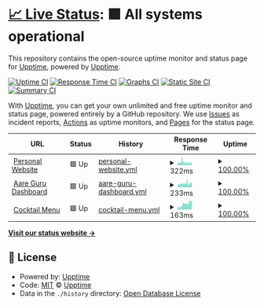 # [📈 Live Status](https://upptime.github.io/upptime): <!--live status--> **🟩 All systems operational**

This repository contains the open-source uptime monitor and status page for [Upptime](https://upptime.js.org), powered by [Upptime](https://github.com/upptime/upptime).

[![Uptime CI](https://github.com/MasterEvarior/uptime-monitor/workflows/Uptime%20CI/badge.svg)](https://github.com/upptime/upptime/actions?query=workflow%3A%22Uptime+CI%22)
[![Response Time CI](https://github.com/MasterEvarior/uptime-monitor/workflows/Response%20Time%20CI/badge.svg)](https://github.com/upptime/upptime/actions?query=workflow%3A%22Response+Time+CI%22)
[![Graphs CI](https://github.com/MasterEvarior/uptime-monitor/workflows/Graphs%20CI/badge.svg)](https://github.com/upptime/upptime/actions?query=workflow%3A%22Graphs+CI%22)
[![Static Site CI](https://github.com/MasterEvarior/uptime-monitor/workflows/Static%20Site%20CI/badge.svg)](https://github.com/upptime/upptime/actions?query=workflow%3A%22Static+Site+CI%22)
[![Summary CI](https://github.com/MasterEvarior/uptime-monitor/workflows/Summary%20CI/badge.svg)](https://github.com/upptime/upptime/actions?query=workflow%3A%22Summary+CI%22)

With [Upptime](https://upptime.js.org), you can get your own unlimited and free uptime monitor and status page, powered entirely by a GitHub repository. We use [Issues](https://github.com/upptime/upptime/issues) as incident reports, [Actions](https://github.com/upptime/upptime/actions) as uptime monitors, and [Pages](https://upptime.github.io/upptime) for the status page.

<!--start: status pages-->
<!-- This summary is generated by Upptime (https://github.com/upptime/upptime) -->
<!-- Do not edit this manually, your changes will be overwritten -->
<!-- prettier-ignore -->
| URL | Status | History | Response Time | Uptime |
| --- | ------ | ------- | ------------- | ------ |
| <img alt="" src="https://favicons.githubusercontent.com/giannin.dev" height="13"> [Personal Website](https://giannin.dev) | 🟩 Up | [personal-website.yml](https://github.com/MasterEvarior/uptime-monitor/commits/HEAD/history/personal-website.yml) | <details><summary><img alt="Response time graph" src="./graphs/personal-website/response-time-week.png" height="20"> 322ms</summary><br><a href="https://status.giannin.dev/history/personal-website"><img alt="Response time 322" src="https://img.shields.io/endpoint?url=https%3A%2F%2Fraw.githubusercontent.com%2FMasterEvarior%2Fuptime-monitor%2FHEAD%2Fapi%2Fpersonal-website%2Fresponse-time.json"></a><br><a href="https://status.giannin.dev/history/personal-website"><img alt="24-hour response time 239" src="https://img.shields.io/endpoint?url=https%3A%2F%2Fraw.githubusercontent.com%2FMasterEvarior%2Fuptime-monitor%2FHEAD%2Fapi%2Fpersonal-website%2Fresponse-time-day.json"></a><br><a href="https://status.giannin.dev/history/personal-website"><img alt="7-day response time 322" src="https://img.shields.io/endpoint?url=https%3A%2F%2Fraw.githubusercontent.com%2FMasterEvarior%2Fuptime-monitor%2FHEAD%2Fapi%2Fpersonal-website%2Fresponse-time-week.json"></a><br><a href="https://status.giannin.dev/history/personal-website"><img alt="30-day response time 322" src="https://img.shields.io/endpoint?url=https%3A%2F%2Fraw.githubusercontent.com%2FMasterEvarior%2Fuptime-monitor%2FHEAD%2Fapi%2Fpersonal-website%2Fresponse-time-month.json"></a><br><a href="https://status.giannin.dev/history/personal-website"><img alt="1-year response time 322" src="https://img.shields.io/endpoint?url=https%3A%2F%2Fraw.githubusercontent.com%2FMasterEvarior%2Fuptime-monitor%2FHEAD%2Fapi%2Fpersonal-website%2Fresponse-time-year.json"></a></details> | <details><summary><a href="https://status.giannin.dev/history/personal-website">100.00%</a></summary><a href="https://status.giannin.dev/history/personal-website"><img alt="All-time uptime 100.00%" src="https://img.shields.io/endpoint?url=https%3A%2F%2Fraw.githubusercontent.com%2FMasterEvarior%2Fuptime-monitor%2FHEAD%2Fapi%2Fpersonal-website%2Fuptime.json"></a><br><a href="https://status.giannin.dev/history/personal-website"><img alt="24-hour uptime 100.00%" src="https://img.shields.io/endpoint?url=https%3A%2F%2Fraw.githubusercontent.com%2FMasterEvarior%2Fuptime-monitor%2FHEAD%2Fapi%2Fpersonal-website%2Fuptime-day.json"></a><br><a href="https://status.giannin.dev/history/personal-website"><img alt="7-day uptime 100.00%" src="https://img.shields.io/endpoint?url=https%3A%2F%2Fraw.githubusercontent.com%2FMasterEvarior%2Fuptime-monitor%2FHEAD%2Fapi%2Fpersonal-website%2Fuptime-week.json"></a><br><a href="https://status.giannin.dev/history/personal-website"><img alt="30-day uptime 100.00%" src="https://img.shields.io/endpoint?url=https%3A%2F%2Fraw.githubusercontent.com%2FMasterEvarior%2Fuptime-monitor%2FHEAD%2Fapi%2Fpersonal-website%2Fuptime-month.json"></a><br><a href="https://status.giannin.dev/history/personal-website"><img alt="1-year uptime 100.00%" src="https://img.shields.io/endpoint?url=https%3A%2F%2Fraw.githubusercontent.com%2FMasterEvarior%2Fuptime-monitor%2FHEAD%2Fapi%2Fpersonal-website%2Fuptime-year.json"></a></details>
| <img alt="" src="https://favicons.githubusercontent.com/aare-guru-dashboard.giannin.dev" height="13"> [Aare Guru Dashboard](https://aare-guru-dashboard.giannin.dev) | 🟩 Up | [aare-guru-dashboard.yml](https://github.com/MasterEvarior/uptime-monitor/commits/HEAD/history/aare-guru-dashboard.yml) | <details><summary><img alt="Response time graph" src="./graphs/aare-guru-dashboard/response-time-week.png" height="20"> 233ms</summary><br><a href="https://status.giannin.dev/history/aare-guru-dashboard"><img alt="Response time 233" src="https://img.shields.io/endpoint?url=https%3A%2F%2Fraw.githubusercontent.com%2FMasterEvarior%2Fuptime-monitor%2FHEAD%2Fapi%2Faare-guru-dashboard%2Fresponse-time.json"></a><br><a href="https://status.giannin.dev/history/aare-guru-dashboard"><img alt="24-hour response time 277" src="https://img.shields.io/endpoint?url=https%3A%2F%2Fraw.githubusercontent.com%2FMasterEvarior%2Fuptime-monitor%2FHEAD%2Fapi%2Faare-guru-dashboard%2Fresponse-time-day.json"></a><br><a href="https://status.giannin.dev/history/aare-guru-dashboard"><img alt="7-day response time 233" src="https://img.shields.io/endpoint?url=https%3A%2F%2Fraw.githubusercontent.com%2FMasterEvarior%2Fuptime-monitor%2FHEAD%2Fapi%2Faare-guru-dashboard%2Fresponse-time-week.json"></a><br><a href="https://status.giannin.dev/history/aare-guru-dashboard"><img alt="30-day response time 233" src="https://img.shields.io/endpoint?url=https%3A%2F%2Fraw.githubusercontent.com%2FMasterEvarior%2Fuptime-monitor%2FHEAD%2Fapi%2Faare-guru-dashboard%2Fresponse-time-month.json"></a><br><a href="https://status.giannin.dev/history/aare-guru-dashboard"><img alt="1-year response time 233" src="https://img.shields.io/endpoint?url=https%3A%2F%2Fraw.githubusercontent.com%2FMasterEvarior%2Fuptime-monitor%2FHEAD%2Fapi%2Faare-guru-dashboard%2Fresponse-time-year.json"></a></details> | <details><summary><a href="https://status.giannin.dev/history/aare-guru-dashboard">100.00%</a></summary><a href="https://status.giannin.dev/history/aare-guru-dashboard"><img alt="All-time uptime 100.00%" src="https://img.shields.io/endpoint?url=https%3A%2F%2Fraw.githubusercontent.com%2FMasterEvarior%2Fuptime-monitor%2FHEAD%2Fapi%2Faare-guru-dashboard%2Fuptime.json"></a><br><a href="https://status.giannin.dev/history/aare-guru-dashboard"><img alt="24-hour uptime 100.00%" src="https://img.shields.io/endpoint?url=https%3A%2F%2Fraw.githubusercontent.com%2FMasterEvarior%2Fuptime-monitor%2FHEAD%2Fapi%2Faare-guru-dashboard%2Fuptime-day.json"></a><br><a href="https://status.giannin.dev/history/aare-guru-dashboard"><img alt="7-day uptime 100.00%" src="https://img.shields.io/endpoint?url=https%3A%2F%2Fraw.githubusercontent.com%2FMasterEvarior%2Fuptime-monitor%2FHEAD%2Fapi%2Faare-guru-dashboard%2Fuptime-week.json"></a><br><a href="https://status.giannin.dev/history/aare-guru-dashboard"><img alt="30-day uptime 100.00%" src="https://img.shields.io/endpoint?url=https%3A%2F%2Fraw.githubusercontent.com%2FMasterEvarior%2Fuptime-monitor%2FHEAD%2Fapi%2Faare-guru-dashboard%2Fuptime-month.json"></a><br><a href="https://status.giannin.dev/history/aare-guru-dashboard"><img alt="1-year uptime 100.00%" src="https://img.shields.io/endpoint?url=https%3A%2F%2Fraw.githubusercontent.com%2FMasterEvarior%2Fuptime-monitor%2FHEAD%2Fapi%2Faare-guru-dashboard%2Fuptime-year.json"></a></details>
| <img alt="" src="https://favicons.githubusercontent.com/cocktail-menu.giannin.dev" height="13"> [Cocktail Menu](https://cocktail-menu.giannin.dev) | 🟩 Up | [cocktail-menu.yml](https://github.com/MasterEvarior/uptime-monitor/commits/HEAD/history/cocktail-menu.yml) | <details><summary><img alt="Response time graph" src="./graphs/cocktail-menu/response-time-week.png" height="20"> 163ms</summary><br><a href="https://status.giannin.dev/history/cocktail-menu"><img alt="Response time 163" src="https://img.shields.io/endpoint?url=https%3A%2F%2Fraw.githubusercontent.com%2FMasterEvarior%2Fuptime-monitor%2FHEAD%2Fapi%2Fcocktail-menu%2Fresponse-time.json"></a><br><a href="https://status.giannin.dev/history/cocktail-menu"><img alt="24-hour response time 293" src="https://img.shields.io/endpoint?url=https%3A%2F%2Fraw.githubusercontent.com%2FMasterEvarior%2Fuptime-monitor%2FHEAD%2Fapi%2Fcocktail-menu%2Fresponse-time-day.json"></a><br><a href="https://status.giannin.dev/history/cocktail-menu"><img alt="7-day response time 163" src="https://img.shields.io/endpoint?url=https%3A%2F%2Fraw.githubusercontent.com%2FMasterEvarior%2Fuptime-monitor%2FHEAD%2Fapi%2Fcocktail-menu%2Fresponse-time-week.json"></a><br><a href="https://status.giannin.dev/history/cocktail-menu"><img alt="30-day response time 163" src="https://img.shields.io/endpoint?url=https%3A%2F%2Fraw.githubusercontent.com%2FMasterEvarior%2Fuptime-monitor%2FHEAD%2Fapi%2Fcocktail-menu%2Fresponse-time-month.json"></a><br><a href="https://status.giannin.dev/history/cocktail-menu"><img alt="1-year response time 163" src="https://img.shields.io/endpoint?url=https%3A%2F%2Fraw.githubusercontent.com%2FMasterEvarior%2Fuptime-monitor%2FHEAD%2Fapi%2Fcocktail-menu%2Fresponse-time-year.json"></a></details> | <details><summary><a href="https://status.giannin.dev/history/cocktail-menu">100.00%</a></summary><a href="https://status.giannin.dev/history/cocktail-menu"><img alt="All-time uptime 100.00%" src="https://img.shields.io/endpoint?url=https%3A%2F%2Fraw.githubusercontent.com%2FMasterEvarior%2Fuptime-monitor%2FHEAD%2Fapi%2Fcocktail-menu%2Fuptime.json"></a><br><a href="https://status.giannin.dev/history/cocktail-menu"><img alt="24-hour uptime 100.00%" src="https://img.shields.io/endpoint?url=https%3A%2F%2Fraw.githubusercontent.com%2FMasterEvarior%2Fuptime-monitor%2FHEAD%2Fapi%2Fcocktail-menu%2Fuptime-day.json"></a><br><a href="https://status.giannin.dev/history/cocktail-menu"><img alt="7-day uptime 100.00%" src="https://img.shields.io/endpoint?url=https%3A%2F%2Fraw.githubusercontent.com%2FMasterEvarior%2Fuptime-monitor%2FHEAD%2Fapi%2Fcocktail-menu%2Fuptime-week.json"></a><br><a href="https://status.giannin.dev/history/cocktail-menu"><img alt="30-day uptime 100.00%" src="https://img.shields.io/endpoint?url=https%3A%2F%2Fraw.githubusercontent.com%2FMasterEvarior%2Fuptime-monitor%2FHEAD%2Fapi%2Fcocktail-menu%2Fuptime-month.json"></a><br><a href="https://status.giannin.dev/history/cocktail-menu"><img alt="1-year uptime 100.00%" src="https://img.shields.io/endpoint?url=https%3A%2F%2Fraw.githubusercontent.com%2FMasterEvarior%2Fuptime-monitor%2FHEAD%2Fapi%2Fcocktail-menu%2Fuptime-year.json"></a></details>

<!--end: status pages-->

[**Visit our status website →**](https://upptime.github.io/upptime)

## 📄 License

- Powered by: [Upptime](https://github.com/upptime/upptime)
- Code: [MIT](./LICENSE) © [Upptime](https://upptime.js.org)
- Data in the `./history` directory: [Open Database License](https://opendatacommons.org/licenses/odbl/1-0/)
